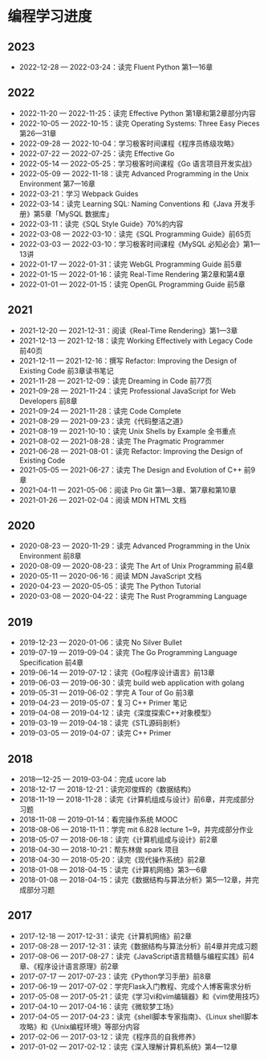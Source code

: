 # 编程学习进度

## 2023

- 2022-12-28 — 2022-03-24：读完 Fluent Python 第1—16章

## 2022

- 2022-11-20 — 2022-11-25：读完 Effective Python 第1章和第2章部分内容
- 2022-10-05 — 2022-10-15：读完 Operating Systems: Three Easy Pieces 第26—31章
- 2022-09-28 — 2022-10-04：学习极客时间课程《程序员练级攻略》
- 2022-07-22 — 2022-07-25：读完 Effective Go
- 2022-05-14 — 2022-05-25：学习极客时间课程《Go 语言项目开发实战》
- 2022-05-09 — 2022-11-18：读完 Advanced Programming in the Unix Environment 第7—16章
- 2022-03-21：学习 Webpack Guides
- 2022-03-14：读完 Learning SQL: Naming Conventions 和《Java 开发手册》第5章「MySQL 数据库」
- 2022-03-11：读完《SQL Style Guide》70%的内容
- 2022-03-08 — 2022-03-10：读完《SQL Programming Guide》前65页
- 2022-03-03 — 2022-03-10：学习极客时间课程《MySQL 必知必会》第1—13讲
- 2022-01-17 — 2022-01-31：读完 WebGL Programming Guide 前5章
- 2022-01-15 — 2022-01-16：读完 Real-Time Rendering 第2章和第4章
- 2022-01-01 — 2022-01-15：读完 OpenGL Programming Guide 前5章

## 2021

- 2021-12-20 — 2021-12-31：阅读《Real-Time Rendering》第1—3章
- 2021-12-13 — 2021-12-18：读完 Working Effectively with Legacy Code 前40页
- 2021-12-11 — 2021-12-16：撰写 Refactor: Improving the Design of Existing Code 前3章读书笔记
- 2021-11-28 — 2021-12-09：读完 Dreaming in Code 前77页
- 2021-09-28 — 2021-11-24：读完 Professional JavaScript for Web Developers 前8章
- 2021-09-24 — 2021-11-28：读完 Code Complete
- 2021-08-29 — 2021-09-23：读完《代码整洁之道》
- 2021-08-19 — 2021-10-10：读完 Unix Shells by Example 全书重点
- 2021-08-02 — 2021-08-28：读完 The Pragmatic Programmer
- 2021-06-28 — 2021-08-01：读完 Refactor: Improving the Design of Existing Code
- 2021-05-05 — 2021-06-27：读完 The Design and Evolution of C++ 前9章
- 2021-04-11 — 2021-05-06：阅读 Pro Git 第1—3章、第7章和第10章
- 2021-01-26 — 2021-02-04：阅读 MDN HTML 文档

## 2020

- 2020-08-23 — 2020-11-29：读完 Advanced Programming in the Unix Environment 前8章
- 2020-08-09 — 2020-08-23：读完 The Art of Unix Programming 前4章
- 2020-05-11 — 2020-06-16：阅读 MDN JavaScript 文档
- 2020-04-23 — 2020-05-05：读完 The Python Tutorial
- 2020-03-08 — 2020-04-22：读完 The Rust Programming Language

## 2019

- 2019-12-23 — 2020-01-06：读完 No Silver Bullet
- 2019-07-19 — 2019-09-04：读完 The Go Programming Language Specification 前4章
- 2019-06-14 — 2019-07-12：读完《Go程序设计语言》前13章
- 2019-06-03 — 2019-06-30：读完 build web application with golang
- 2019-05-31 — 2019-06-02：学完 A Tour of Go 前3章
- 2019-04-23 — 2019-05-07：复习 C++ Primer 笔记
- 2019-04-08 — 2019-04-12：读完《深度探索C++对象模型》
- 2019-03-19 — 2019-04-18：读完《STL源码剖析》
- 2019-03-05 — 2019-04-07：读完 C++ Primer

## 2018

- 2018—12-25 — 2019-03-04：完成 ucore lab
- 2018-12-17 — 2018-12-21：读完邓俊辉的《数据结构》
- 2018-11-19 — 2018-11-28：读完《计算机组成与设计》前6章，并完成部分习题
- 2018-11-08 — 2019-01-14：看完操作系统 MOOC
- 2018-08-06 — 2018-11-11：学完 mit 6.828 lecture 1~9，并完成部分作业
- 2018-05-07 — 2018-06-18：读完《计算机组成与设计》前2章
- 2018-04-30 — 2018-10-21：帮东林做 spark 项目
- 2018-04-30 — 2018-05-20：读完《现代操作系统》前2章
- 2018-01-08 — 2018-04-15：读完《计算机网络》第3—6章
- 2018-01-08 — 2018-04-15：读完《数据结构与算法分析》第5—12章，并完成部分习题

## 2017

- 2017-12-18 — 2017-12-31：读完《计算机网络》前2章
- 2017-08-28 — 2017-12-31：读完《数据结构与算法分析》前4章并完成习题
- 2017-08-06 — 2017-08-27：读完《JavaScript语言精髓与编程实践》前4章、《程序设计语言原理》前2章
- 2017-07-17 — 2017-07-23：读完《Python学习手册》前8章
- 2017-06-19 — 2017-07-02：学完Flask入门教程、完成个人博客需求分析
- 2017-05-08 — 2017-05-21：读完《学习vi和vim编辑器》和《vim使用技巧》
- 2017-04-10 — 2017-04-16：读完《微软梦工场》
- 2017-04-05 — 2017-04-23：读完《shell脚本专家指南》、《Linux shell脚本攻略》和《Unix编程环境》等部分内容
- 2017-02-06 — 2017-03-12：读完《程序员的自我修养》
- 2017-01-02 — 2017-02-12：读完《深入理解计算机系统》第4—12章
